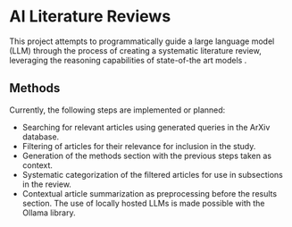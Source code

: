 # AI Literature Reviews
This project attempts to programmatically guide a large language model (LLM) through the process of creating a systematic literature review, leveraging the reasoning capabilities of state-of-the art models .
## Methods
Currently, the following steps are implemented or planned:
- Searching for relevant articles using generated queries in the ArXiv database.
- Filtering of articles for their relevance for inclusion in the study.
- Generation of the methods section with the previous steps taken as context.
- Systematic categorization of the filtered articles for use in subsections in the review.
- Contextual article summarization as preprocessing before the results section.
The use of locally hosted LLMs is made possible with the Ollama library.